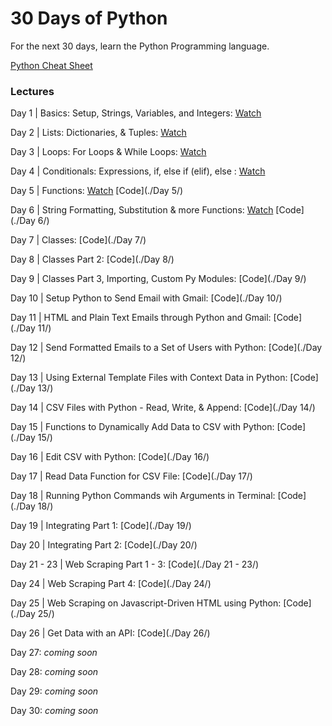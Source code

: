 # 30 Days of Python

For the next 30 days, learn the Python Programming language.

[Python Cheat Sheet](./PythonCheatSheet.md)


### Lectures 
Day 1 | Basics: Setup, Strings, Variables, and Integers: [Watch](https://www.codingforentrepreneurs.com/projects/30-days-python/day-1-basics-setup-strings-variables-and-integers/)

Day 2 | Lists: Dictionaries, & Tuples: [Watch](https://www.codingforentrepreneurs.com/projects/30-days-python/day-2-lists-dictionaries-tuples/)

Day 3 | Loops: For Loops & While Loops: [Watch](https://www.codingforentrepreneurs.com/projects/30-days-python/day-3-loops-loops-while-loops/)

Day 4 | Conditionals: Expressions, if, else if (elif), else : [Watch](https://www.codingforentrepreneurs.com/projects/30-days-python/day-4-conditionals-expressions-if-else-if-elif-els/)

Day 5 | Functions: 
    [Watch](https://www.codingforentrepreneurs.com/projects/30-days-python/day-5-functions/)
    [Code](./Day 5/)

Day 6 | String Formatting, Substitution & more Functions: 
    [Watch](https://www.codingforentrepreneurs.com/projects/30-days-python/day-6-string-formatting-substitution-and-more-func/)
    [Code](./Day 6/)

Day 7 | Classes:
    [Code](./Day 7/)

Day 8 | Classes Part 2:
    [Code](./Day 8/)

Day 9 | Classes Part 3, Importing, Custom Py Modules:
    [Code](./Day 9/)

Day 10 | Setup Python to Send Email with Gmail: 
    [Code](./Day 10/)

Day 11 | HTML and Plain Text Emails through Python and Gmail: 
    [Code](./Day 11/)

Day 12 | Send Formatted Emails to a Set of Users with Python: 
    [Code](./Day 12/)

Day 13 | Using External Template Files with Context Data in Python: 
    [Code](./Day 13/)

Day 14 | CSV Files with Python - Read, Write, & Append:
    [Code](./Day 14/)

Day 15 | Functions to Dynamically Add Data to CSV with Python:
    [Code](./Day 15/)

Day 16 | Edit CSV with Python:
    [Code](./Day 16/)

Day 17 | Read Data Function for CSV File: 
    [Code](./Day 17/)

Day 18 | Running Python Commands wih Arguments in Terminal: 
    [Code](./Day 18/)

Day 19 | Integrating Part 1: 
    [Code](./Day 19/)

Day 20 | Integrating Part 2: 
    [Code](./Day 20/)

Day 21 - 23 | Web Scraping Part 1 - 3: 
    [Code](./Day 21 - 23/)

Day 24 | Web Scraping Part 4: 
    [Code](./Day 24/)

Day 25 | Web Scraping on Javascript-Driven HTML using Python:
    [Code](./Day 25/)

Day 26 | Get Data with an API: 
    [Code](./Day 26/)

Day 27: _coming soon_

Day 28: _coming soon_

Day 29: _coming soon_

Day 30: _coming soon_

